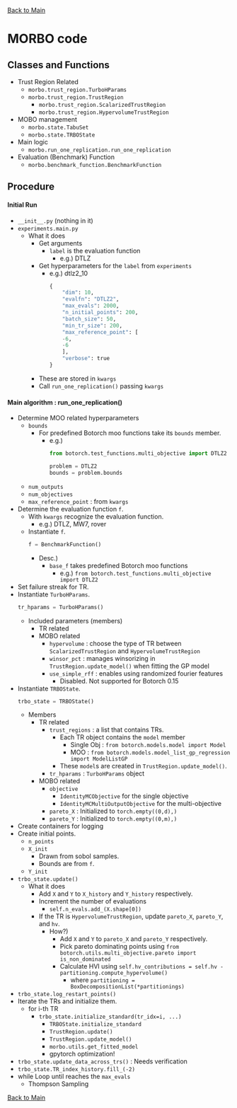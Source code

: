 [Back to Main](../../main.md)

# MORBO code 

## Classes and Functions
  - Trust Region Related
    - `morbo.trust_region.TurboHParams`
    - `morbo.trust_region.TrustRegion`
      - `morbo.trust_region.ScalarizedTrustRegion`
      - `morbo.trust_region.HypervolumeTrustRegion`
  - MOBO management
    - `morbo.state.TabuSet`
    - `morbo.state.TRBOState`
  - Main logic
    - `morbo.run_one_replication.run_one_replication`
  - Evaluation (Benchmark) Function
    - `morbo.benchmark_function.BenchmarkFunction`

## Procedure
#### Initial Run
- `__init__.py` (nothing in it)
- `experiments.main.py`
  - What it does
    - Get arguments
      - `label` is the evaluation function 
        - e.g.) DTLZ
    - Get hyperparameters for the `label` from `experiments`
      - e.g.) dtlz2_10
        ```python
        {
            "dim": 10,
            "evalfn": "DTLZ2",
            "max_evals": 2000,
            "n_initial_points": 200,
            "batch_size": 50,
            "min_tr_size": 200,
            "max_reference_point": [
            -6,
            -6
            ],
            "verbose": true
        }
        ```
    - These are stored in `kwargs`  
    - Call `run_one_replication()` passing `kwargs` 

#### Main algorithm : run_one_replication()
- Determine MOO related hyperparameters
  - `bounds`
    - For predefined Botorch moo functions take its `bounds` member.
        - e.g.) 
          ```python
          from botorch.test_functions.multi_objective import DTLZ2

          problem = DTLZ2
          bounds = problem.bounds
          ```
  - `num_outputs`
  - `num_objectives`
  - `max_reference_point` : from `kwargs`
- Determine the evaluation function `f`.
  - With `kwargs` recognize the evaluation function.
    - e.g.) DTLZ, MW7, rover
  - Instantiate `f`.
    ```python
    f = BenchmarkFunction()
    ```
    - Desc.)
      - `base_f` takes predefined Botorch moo functions
        - e.g.) `from botorch.test_functions.multi_objective import DTLZ2`
- Set failure streak for TR.
- Instantiate `TurboHParams`.
  ```python
  tr_hparams = TurboHParams()
  ```
  - Included parameters (members)
    - TR related
    - MOBO related
      - `hypervolume` : choose the type of TR between `ScalarizedTrustRegion` and `HypervolumeTrustRegion`
      - `winsor_pct` : manages winsorizing in `TrustRegion.update_model()` when fitting the GP model
      - `use_simple_rff` : enables using randomized fourier features
        - Disabled. Not supported for Botorch 0.15
- Instantiate `TRBOState`.
  ```python
  trbo_state = TRBOState()
  ```
  - Members
    - TR related
      - `trust_regions` : a list that contains TRs.
        - Each TR object contains the `model` member
          - Single Obj : `from botorch.models.model import Model`
          - MOO : `from botorch.models.model_list_gp_regression import ModelListGP`
        - These `model`s are created in `TrustRegion.update_model()`.
      - `tr_hparams` : `TurboHParams` object
    - MOBO related
      - `objective`
        - `IdentityMCObjective` for the single objective
        - `IdentityMCMultiOutputObjective` for the multi-objective
      - `pareto_X` : Initialized to `torch.empty((0,d),)`
      - `pareto_Y` : Initialized to `torch.empty((0,m),)`
- Create containers for logging
- Create initial points.
  - `n_points`
  - `X_init`
    - Drawn from sobol samples.
    - Bounds are from `f`.
  - `Y_init`
- `trbo_state.update()`
  - What it does
    - Add `X` and `Y` to `X_history` and `Y_history` respectively.
    - Increment the number of evaluations
      - `self.n_evals.add_(X.shape[0])`
    - If the TR is `HypervolumeTrustRegion`, update `pareto_X`, `pareto_Y`, and `hv`.
      - How?)
        - Add `X` and `Y` to `pareto_X` and `pareto_Y` respectively.
        - Pick pareto dominating points using `from botorch.utils.multi_objective.pareto import is_non_dominated`
        - Calculate HVI using `self.hv_contributions = self.hv - partitioning.compute_hypervolume()`
          - where `partitioning = BoxDecompositionList(*partitionings)`
- `trbo_state.log_restart_points()`
- Iterate the TRs and initialize them.
  - for i-th TR
    - `trbo_state.initialize_standard(tr_idx=i, ...)`
      - `TRBOState.initialize_standard`
      - `TrustRegion.update()`
      - `TrustRegion.update_model()`
      - `morbo.utils.get_fitted_model`
      - gpytorch optimization!
- `trbo_state.update_data_across_trs()` : Needs verification
- `trbo_state.TR_index_history.fill_(-2)`
- while Loop until reaches the `max_evals`
  - Thompson Sampling



[Back to Main](../../main.md)